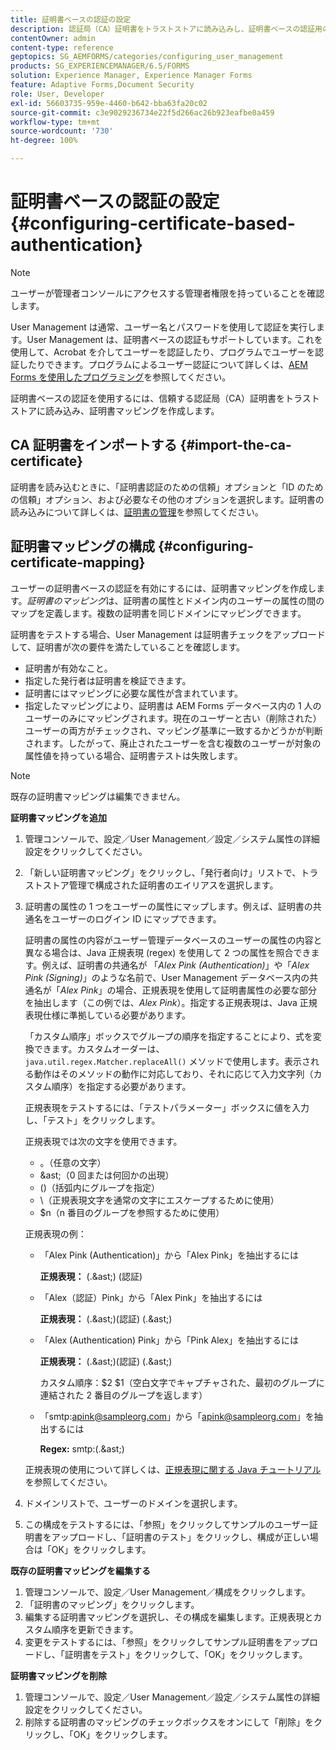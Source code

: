 ```yaml
---
title: 証明書ベースの認証の設定
description: 認証局（CA）証明書をトラストストアに読み込みし、証明書ベースの認証用の証明書マッピングを作成します。
contentOwner: admin
content-type: reference
geptopics: SG_AEMFORMS/categories/configuring_user_management
products: SG_EXPERIENCEMANAGER/6.5/FORMS
solution: Experience Manager, Experience Manager Forms
feature: Adaptive Forms,Document Security
role: User, Developer
exl-id: 56603735-959e-4460-b642-bba63fa20c02
source-git-commit: c3e9029236734e22f5d266ac26b923eafbe0a459
workflow-type: tm+mt
source-wordcount: '730'
ht-degree: 100%

---
```


# 証明書ベースの認証の設定 {#configuring-certificate-based-authentication}

>[!NOTE]
> 
> ユーザーが管理者コンソールにアクセスする管理者権限を持っていることを確認します。

User Management は通常、ユーザー名とパスワードを使用して認証を実行します。User Management は、証明書ベースの認証もサポートしています。これを使用して、Acrobat を介してユーザーを認証したり、プログラムでユーザーを認証したりできます。プログラムによるユーザー認証について詳しくは、[AEM Forms を使用したプログラミング](https://www.adobe.com/go/learn_aemforms_programming_63_jp)を参照してください。

証明書ベースの認証を使用するには、信頼する認証局（CA）証明書をトラストストアに読み込み、証明書マッピングを作成します。

## CA 証明書をインポートする {#import-the-ca-certificate}

証明書を読み込むときに、「証明書認証のための信頼」オプションと「ID のための信頼」オプション、および必要なその他のオプションを選択します。証明書の読み込みについて詳しくは、[証明書の管理](/help/forms/using/admin-help/certificates.md#managing-certificates)を参照してください。

## 証明書マッピングの構成 {#configuring-certificate-mapping}

ユーザーの証明書ベースの認証を有効にするには、証明書マッピングを作成します。*証明書のマッピング*&#x200B;は、証明書の属性とドメイン内のユーザーの属性の間のマップを定義します。複数の証明書を同じドメインにマッピングできます。

証明書をテストする場合、User Management は証明書チェックをアップロードして、証明書が次の要件を満たしていることを確認します。

* 証明書が有効なこと。
* 指定した発行者は証明書を検証できます。
* 証明書にはマッピングに必要な属性が含まれています。
* 指定したマッピングにより、証明書は AEM Forms データベース内の 1 人のユーザーのみにマッピングされます。現在のユーザーと古い（削除された）ユーザーの両方がチェックされ、マッピング基準に一致するかどうかが判断されます。したがって、廃止されたユーザーを含む複数のユーザーが対象の属性値を持っている場合、証明書テストは失敗します。

>[!NOTE]
>
>既存の証明書マッピングは編集できません。

**証明書マッピングを追加**

1. 管理コンソールで、設定／User Management／設定／システム属性の詳細設定をクリックしてください。
1. 「新しい証明書マッピング」をクリックし、「発行者向け」リストで、トラストストア管理で構成された証明書のエイリアスを選択します。
1. 証明書の属性の 1 つをユーザーの属性にマップします。例えば、証明書の共通名をユーザーのログイン ID にマップできます。

   証明書の属性の内容がユーザー管理データベースのユーザーの属性の内容と異なる場合は、Java 正規表現 (regex) を使用して 2 つの属性を照合できます。例えば、証明書の共通名が 「*Alex Pink (Authentication)*」や「*Alex Pink (Signing)*」のような名前で、User Management データベース内の共通名が「*Alex Pink*」の場合、正規表現を使用して証明書属性の必要な部分を抽出します（この例では、*Alex Pink*）。指定する正規表現は、Java 正規表現仕様に準拠している必要があります。

   「カスタム順序」ボックスでグループの順序を指定することにより、式を変換できます。カスタムオーダーは、`java.util.regex.Matcher.replaceAll()` メソッドで使用します。表示される動作はそのメソッドの動作に対応しており、それに応じて入力文字列（カスタム順序）を指定する必要があります。

   正規表現をテストするには、「テストパラメーター」ボックスに値を入力し、「テスト」をクリックします。

   正規表現では次の文字を使用できます。

   * 。（任意の文字）
   * &amp;ast;（0 回または何回かの出現）
   * ()（括弧内にグループを指定）
   * \（正規表現文字を通常の文字にエスケープするために使用）
   * $n（n 番目のグループを参照するために使用）

   正規表現の例：

   * 「Alex Pink (Authentication)」から「Alex Pink」を抽出するには

     **正規表現：** (.&amp;ast;) \(認証\)

   * 「Alex（認証）Pink」から「Alex Pink」を抽出するには

     **正規表現：** (.&amp;ast;)\(認証\) (.&amp;ast;)

   * 「Alex (Authentication) Pink」から「Pink Alex」を抽出するには

     **正規表現：** (.&amp;ast;)\(認証\) (.&amp;ast;)

     カスタム順序：$2 $1（空白文字でキャプチャされた、最初のグループに連結された 2 番目のグループを返します）

   * 「smtp:apink@sampleorg.com」から「apink@sampleorg.com」を抽出するには

     **Regex:** smtp:(.&amp;ast;)

   正規表現の使用について詳しくは、[正規表現に関する Java チュートリアル](https://java.sun.com/docs/books/tutorial/essential/regex/)を参照してください。

1. ドメインリストで、ユーザーのドメインを選択します。
1. この構成をテストするには、「参照」をクリックしてサンプルのユーザー証明書をアップロードし、「証明書のテスト」をクリックし、構成が正しい場合は「OK」をクリックします。

**既存の証明書マッピングを編集する**

1. 管理コンソールで、設定／User Management／構成をクリックします。
1. 「証明書のマッピング」をクリックします。
1. 編集する証明書マッピングを選択し、その構成を編集します。正規表現とカスタム順序を更新できます。
1. 変更をテストするには、「参照」をクリックしてサンプル証明書をアップロードし、「証明書をテスト」をクリックして、「OK」をクリックします。

**証明書マッピングを削除**

1. 管理コンソールで、設定／User Management／設定／システム属性の詳細設定をクリックしてください。
1. 削除する証明書のマッピングのチェックボックスをオンにして「削除」をクリックし、「OK」をクリックします。
